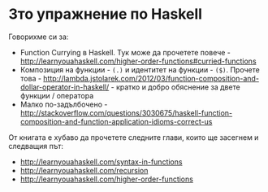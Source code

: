 # 3то упражнение по Haskell

Говорихме си за:

* Function Currying в Haskell. Тук може да прочетете повече - http://learnyouahaskell.com/higher-order-functions#curried-functions
* Композиция на функции - `(.)` и идентитет на функции - `($)`. Прочете това - http://lambda.jstolarek.com/2012/03/function-composition-and-dollar-operator-in-haskell/ - кратко и добро обяснение за двете функции / оператора
* Малко по-задълбочено - http://stackoverflow.com/questions/3030675/haskell-function-composition-and-function-application-idioms-correct-us

От книгата е хубаво да прочетете следните глави, които ще засегнем и следващия път:

* http://learnyouahaskell.com/syntax-in-functions
* http://learnyouahaskell.com/recursion
* http://learnyouahaskell.com/higher-order-functions
